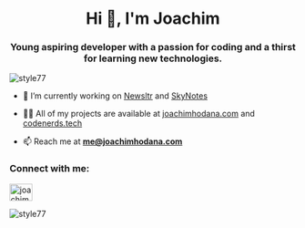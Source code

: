 <h1 align="center">Hi 👋, I'm Joachim</h1>
<h3 align="center">Young aspiring developer with a passion for coding and a thirst for learning new technologies.</h3>

<p align="left"> <img src="https://komarev.com/ghpvc/?username=style77&label=Profile%20views&color=0e75b6&style=flat" alt="style77" /> </p>

- 🔭 I’m currently working on [Newsltr](https://github.com/Style77/newsltr) and [SkyNotes](https://github.com/Style77/skynotes)

- 👨‍💻 All of my projects are available at [joachimhodana.com](joachimhodana.com) and [codenerds.tech](codenerds.tech)

- 📫 Reach me at **me@joachimhodana.com**

<h3 align="left">Connect with me:</h3>
<p align="left">
<a href="https://linkedin.com/in/joachim-hodana-33815b245" target="blank"><img align="center" src="https://raw.githubusercontent.com/rahuldkjain/github-profile-readme-generator/master/src/images/icons/Social/linked-in-alt.svg" alt="joachim-hodana-33815b245" height="30" width="40" /></a>
</p>

<p><img align="center" src="https://github-readme-stats.vercel.app/api/top-langs?username=style77&show_icons=true&locale=en&layout=compact" alt="style77" /></p>

